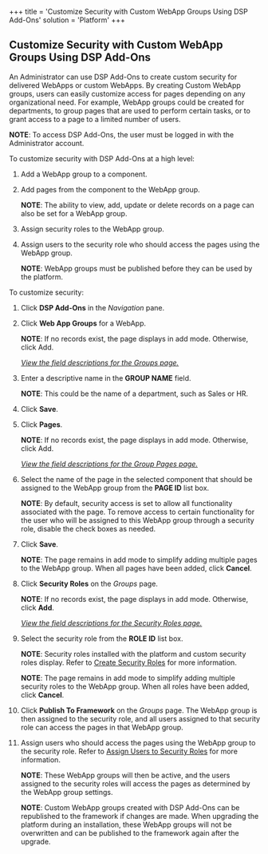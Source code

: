 +++
title = 'Customize Security with Custom WebApp Groups Using DSP Add-Ons'
solution = 'Platform'
+++

## Customize Security with Custom WebApp Groups Using DSP Add-Ons

An Administrator can use DSP Add-Ons to create custom security for
delivered WebApps or custom WebApps. By creating Custom WebApp groups,
users can easily customize access for pages depending on any
organizational need. For example, WebApp groups could be created for
departments, to group pages that are used to perform certain tasks, or
to grant access to a page to a limited number of users.

**NOTE**: To access DSP Add-Ons, the user must be logged in with the
Administrator account.

To customize security with DSP Add-Ons at a high level:

1.  Add a WebApp group to a component.

2.  Add pages from the component to the WebApp group.
    
    **NOTE**: The ability to view, add, update or delete records on a
    page can also be set for a WebApp group.

3.  Assign security roles to the WebApp group.

4.  Assign users to the security role who should access the pages using
    the WebApp group.
    
    **NOTE**: WebApp groups must be published before they can be used by
    the platform.

To customize security:

1.  Click **DSP Add-Ons** in the *Navigation* pane.

2.  Click **Web App Groups** for a WebApp.
    
    **NOTE**: If no records exist, the page displays in add mode.
    Otherwise, click Add.
    
    *[View the field descriptions for the Groups
    page.](Groups_DSP_AddOns)*

3.  Enter a descriptive name in the **GROUP NAME** field.
    
    **NOTE**: This could be the name of a department, such as Sales or
    HR.

4.  Click **Save**.

5.  Click **Pages**.
    
    <span style="font-weight: bold;">NOTE</span>: If no records exist,
    the page displays in add mode. Otherwise, click Add.
    
    *[View the field descriptions for the Group Pages
    page.](Group_Pages_DSP%20Add%20Ons)*

6.  Select the name of the page in the selected component that should be
    assigned to the WebApp group from the **PAGE ID** list box.
    
    **NOTE**: By default, security access is set to allow all
    functionality associated with the page. To remove access to certain
    functionality for the user who will be assigned to this WebApp group
    through a security role, disable the check boxes as needed.

7.  Click **Save**.
    
    **NOTE**: The page remains in add mode to simplify adding multiple
    pages to the WebApp group. When all pages have been added, click
    **Cancel**.

8.  Click **Security Roles** on the *Groups* page.
    
    **NOTE**: If no records exist, the page displays in add mode.
    Otherwise, click **Add**.
    
    *[View the field descriptions for the Security Roles
    page.](Security_Roles_\(DSP_Add-Ons\))*

9.  Select the security role from the **ROLE ID** list box.
    
    **NOTE**: Security roles installed with the platform and custom
    security roles display. Refer to [Create Security
    Roles](../Sys_Admin/Use_Cases/Create_Security_Roles) for more
    information.
    
    **NOTE**: The page remains in add mode to simplify adding multiple
    security roles to the WebApp group. When all roles have been added,
    click **Cancel**.

10. Click **Publish To Framework** on the *Groups* page. The WebApp
    group is then assigned to the security role, and all users assigned
    to that security role can access the pages in that WebApp group.

11. Assign users who should access the pages using the WebApp group to
    the security role. Refer to [Assign Users to Security
    Roles](../Sys_Admin/Use_Cases/Assign_Users_to_Security_Roles)
    for more information.
    
    **NOTE**: These WebApp groups will then be active, and the users
    assigned to the security roles will access the pages as determined
    by the WebApp group settings.
    
    **NOTE**: Custom WebApp groups created with DSP Add-Ons can be
    republished to the framework if changes are made. When upgrading the
    platform during an installation, these WebApp groups will not be
    overwritten and can be published to the framework again after the
    upgrade.
